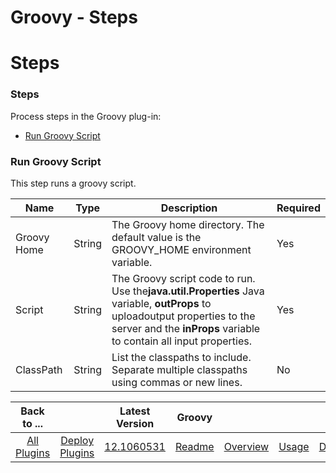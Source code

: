 
Groovy - Steps
==============

# Steps



### Steps




 



Process steps in the Groovy plug-in:


* [Run Groovy Script](#run_groovy_script)




### Run Groovy Script


This step runs a groovy script.




| Name | Type | Description | Required |
| --- | --- | --- | --- |
| Groovy Home | String | The Groovy home directory. The default value is the GROOVY\_HOME environment variable. | Yes |
| Script | String | The Groovy script code to run. Use the**java.util.Properties** Java variable, **outProps** to uploadoutput properties to the server and the **inProps** variable to contain all input properties. | Yes |
| ClassPath | String | List the classpaths to include. Separate multiple classpaths using commas or new lines. | No |





|Back to ...||Latest Version|Groovy ||||
| :---: | :---: | :---: | :---: | :---: | :---: | :---: |
|[All Plugins](../../index.md)|[Deploy Plugins](../README.md)|[12.1060531](https://raw.githubusercontent.com/UrbanCode/IBM-UCD-PLUGINS/main/files/Groovy/Groovy-12.1060531.zip)|[Readme](README.md)|[Overview](overview.md)|[Usage](usage.md)|[Downloads](downloads.md)|

